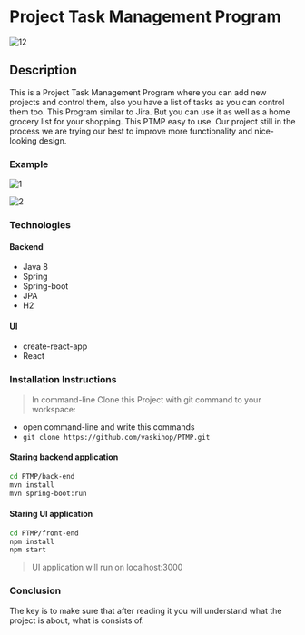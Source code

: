 # Project Task Management Program
![12](https://user-images.githubusercontent.com/61806389/81318902-9d324400-9097-11ea-9018-dcf404dd0644.png)

## Description

 This is a Project Task Management Program where you can add new projects and control them, also you have a list of tasks as you can control them too. This Program similar to Jira. But you can use it as well as a home grocery list for your shopping. This PTMP easy to use. Our project still in the process we are trying our best to improve more functionality and nice-looking design.
 
 ### Example 
![1](https://user-images.githubusercontent.com/61806389/81224537-88e73c00-8ff0-11ea-8fe4-eb6c1a4dc8bd.PNG)

![2](https://user-images.githubusercontent.com/61806389/81224691-c6e46000-8ff0-11ea-9ca9-cc8ca4a1d8ea.PNG)

 ### Technologies 
 #### Backend 
 - Java 8
 - Spring
 - Spring-boot
 - JPA
 - H2
  #### UI
 - create-react-app
 - React
  
 ### Installation Instructions
 >In command-line Clone this Project  with git command to your workspace:
 - open command-line and write this commands
 - `git clone https://github.com/vaskihop/PTMP.git`
 #### Staring backend application
 ```bash
cd PTMP/back-end
mvn install
mvn spring-boot:run
```
 #### Staring UI application
```bash
cd PTMP/front-end
npm install
npm start
```

 > UI application will run on localhost:3000
 
 
 ### Conclusion

The key is to make sure that after reading it you will understand what the project is about, what is consists of.

